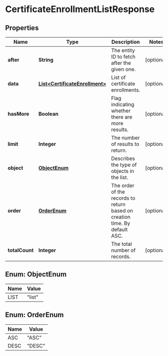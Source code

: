 
# CertificateEnrollmentListResponse

## Properties
Name | Type | Description | Notes
------------ | ------------- | ------------- | -------------
**after** | **String** | The entity ID to fetch after the given one. |  [optional]
**data** | [**List&lt;CertificateEnrollment&gt;**](CertificateEnrollment.md) | List of certificate enrollments. |  [optional]
**hasMore** | **Boolean** | Flag indicating whether there are more results. |  [optional]
**limit** | **Integer** | The number of results to return. |  [optional]
**object** | [**ObjectEnum**](#ObjectEnum) | Describes the type of objects in the list. |  [optional]
**order** | [**OrderEnum**](#OrderEnum) | The order of the records to return based on creation time. By default ASC. |  [optional]
**totalCount** | **Integer** | The total number of records. |  [optional]


<a name="ObjectEnum"></a>
## Enum: ObjectEnum
Name | Value
---- | -----
LIST | &quot;list&quot;


<a name="OrderEnum"></a>
## Enum: OrderEnum
Name | Value
---- | -----
ASC | &quot;ASC&quot;
DESC | &quot;DESC&quot;



